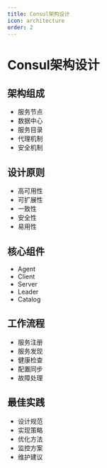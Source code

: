 ```yaml
---
title: Consul架构设计
icon: architecture
order: 2
---
```


# Consul架构设计

## 架构组成
- 服务节点
- 数据中心
- 服务目录
- 代理机制
- 安全机制

## 设计原则
- 高可用性
- 可扩展性
- 一致性
- 安全性
- 易用性

## 核心组件
- Agent
- Client
- Server
- Leader
- Catalog

## 工作流程
- 服务注册
- 服务发现
- 健康检查
- 配置同步
- 故障处理

## 最佳实践
- 设计规范
- 实现策略
- 优化方法
- 监控方案
- 维护建议
